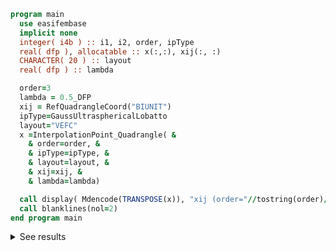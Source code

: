 ```fortran
program main
  use easifembase
  implicit none
  integer( i4b ) :: i1, i2, order, ipType
  real( dfp ), allocatable :: x(:,:), xij(:, :)
  CHARACTER( 20 ) :: layout
  real( dfp ) :: lambda

  order=3
  lambda = 0.5_DFP
  xij = RefQuadrangleCoord("BIUNIT")
  ipType=GaussUltrasphericalLobatto
  layout="VEFC"
  x =InterpolationPoint_Quadrangle( &
    & order=order, &
    & ipType=ipType, &
    & layout=layout, &
    & xij=xij, &
    & lambda=lambda)

  call display( Mdencode(TRANSPOSE(x)), "xij (order="//tostring(order)//")=" )
  call blanklines(nol=2)
end program main
```

<details>
<summary>See results</summary>
<div>

xij (order=3)=

|  |  |
|  --- |  --- |
| -1 | -1 |
| 1 | -1 |
| 1 | 1 |
| -1 | 1 |
| -0.44721 | -1 |
| 0.44721 | -1 |
| 1 | -0.44721 |
| 1 | 0.44721 |
| 0.44721 | 1 |
| -0.44721 | 1 |
| -1 | 0.44721 |
| -1 | -0.44721 |
| -0.44721 | -0.44721 |
| -0.44721 | 0.44721 |
| 0.44721 | 0.44721 |
| 0.44721 | -0.44721 |

</div>
</details>
